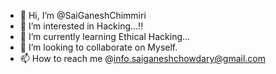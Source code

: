 - 👋 Hi, I’m @SaiGaneshChimmiri
- 👀 I’m interested in Hacking...!!
- 🌱 I’m currently learning Ethical Hacking...
- 💞️ I’m looking to collaborate on Myself.
- 📫 How to reach me @info.saiganeshchowdary@gmail.com

<!---
SaiGaneshChimmiri/ProjectHub is a ✨ special ✨ repository because its `README.md` (this file) appears on your GitHub profile.
You can click the Preview link to take a look at your changes.
--->
